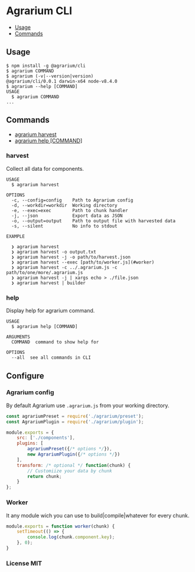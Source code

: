 # Agrarium CLI

* [Usage](#usage)
* [Commands](#commands)

## Usage

```sh-session
$ npm install -g @agrarium/cli
$ agrarium COMMAND
$ agrarium (-v|--version|version)
@agrarium/cli/0.0.1 darwin-x64 node-v8.4.0
$ agrarium --help [COMMAND]
USAGE
  $ agrarium COMMAND
...
```

## Commands

* [agrarium harvest](#harvest-command)
* [agrarium help [COMMAND]](#help-command)

### harvest

Collect all data for components.

```
USAGE
  $ agrarium harvest

OPTIONS
  -c, --config=config    Path to Agrarium config
  -d, --workdir=workdir  Working directory
  -e, --exec=exec        Path to chunk handler
  -j, --json             Export data as JSON
  -o, --output=output    Path to output file with harvested data
  -s, --silent           No info to stdout

EXAMPLE

  ❯ agrarium harvest
  ❯ agrarium harvest -o output.txt
  ❯ agrarium harvest -j -o path/to/harvest.json
  ❯ agrarium harvest --exec [path/to/worker.js](#worker)
  ❯ agrarium harvest -c ../.agrarium.js -c path/to/one/more/.agrarium.js
  ❯ agrarium harvest -j | xargs echo > ./file.json
  ❯ agrarium harvest | builder
```

### help

Display help for agrarium command.

```
USAGE
  $ agrarium help [COMMAND]

ARGUMENTS
  COMMAND  command to show help for

OPTIONS
  --all  see all commands in CLI
```

## Configure

### Agrarium config

By default Agrarium use `.agrarium.js` from your working directory.

``` js
const agrariumPreset = require('./agrarium/preset');
const AgrariumPlugin = require('./agrarium/plugin');

module.exports = {
    src: ['./components'],
    plugins: [
        agrariumPreset({/* options */}),
        new AgrariumPlugin({/* options */})
    ],
    transform: /* optional */ function(chunk) {
        // Customiize your data by chunk
        return chunk;
    }
};
```

### Worker

It any module wich you can use to build|compile|whatever for every chunk.

``` js
module.exports = function worker(chunk) {
    setTimeout(() => {
        console.log(chunk.component.key);
    }, 0);
}
```

### License MIT
